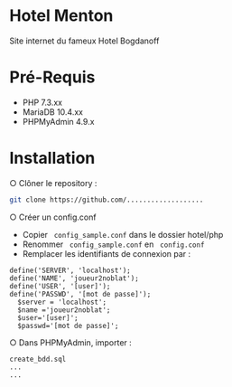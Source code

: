 # Hotel Menton
Site internet du fameux Hotel Bogdanoff

# Pré-Requis 
- PHP 7.3.xx
- MariaDB 10.4.xx
- PHPMyAdmin 4.9.x

# Installation 
○ Clôner le repository : 
```bash
git clone https://github.com/...................
```

○ Créer un config.conf
- Copier 
``` config_sample.conf``` dans le dossier hotel/php
- Renommer ``` config_sample.conf``` en ``` config.conf```
- Remplacer les identifiants de connexion par :

``` 
define('SERVER', 'localhost');
define('NAME', 'joueur2noblat');
define('USER', '[user]');
define('PASSWD', '[mot de passe]');
  $server = 'localhost';
  $name ='joueur2noblat'; 
  $user='[user]';
  $passwd='[mot de passe]';
```
    
○ Dans PHPMyAdmin, importer :
```
create_bdd.sql
...
...

```

